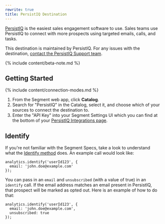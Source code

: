 ```yaml
---
rewrite: true
title: PersistIQ Destination
---
```


[PersistIQ](https://www.persistiq.com/?utm_source=segmentio&utm_medium=docs&utm_campaign=partners) is the easiest sales engagement software to use. Sales teams use PersistIQ to connect with more prospects using targeted emails, calls, and tasks.

This destination is maintained by PersistIQ. For any issues with the destination, [contact the PersistIQ Support team](mailto:support@persistiq.com).

{% include content/beta-note.md %}


## Getting Started

{% include content/connection-modes.md %}

1. From the Segment web app, click **Catalog**.
2. Search for "PersistIQ" in the Catalog, select it, and choose which of your sources to connect the destination to.
3. Enter the "API Key" into your Segment Settings UI which you can find at the bottom of your [PersistIQ Integrations page](https://persistiq.com/app#/integrations).


## Identify

If you're not familiar with the Segment Specs, take a look to understand what the [Identify method](https://segment.com/docs/connections/spec/identify/) does. An example call would look like:
```
analytics.identify('userId123', {
  email: 'john.doe@example.com'
});
```

You can pass in an `email` and `unsubscribed` (with a value of true) in an `identify` call. If the email address matches an email present in PersistIQ, that prospect will be marked as opted out. Here is an example of how to do that:

```
analytics.identify('userId123', {
  email: 'john.doe@example.com',
  unsubscribed: true
});
```
